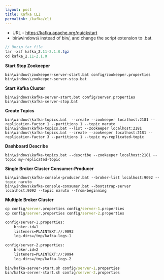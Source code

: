 ```yaml
---
layout: post
title: Kafka CLI
permalink: /kafka/cli
---
```


- URL - https://kafka.apache.org/quickstart
- bin\windows\ instead of bin/, and change the script extension to .bat.

```java
// Unzip tar file
tar -xzf kafka_2.11-2.1.0.tgz
cd kafka_2.11-2.1.0
```

**Start Stop Zookeeper**
```
bin\windows\zookeeper-server-start.bat config/zookeeper.properties
bin\windows\zookeeper-server-stop.bat
```

**Start Kafka Cluster**
```
bin\windows\kafka-server-start.bat config/server.properties
bin\windows\kafka-server-stop.bat
```

**Create Topics**
```
bin\windows\kafka-topics.bat  --create --zookeeper localhost:2181 --replication-factor 1 --partitions 1 --topic naruto
bin\windows\kafka-topics.bat --list --zookeeper localhost:2181
bin\windows\kafka-topics.bat --create --zookeeper localhost:2181 --replication-factor 3 --partitions 1 --topic my-replicated-topic
```

**Dashboard Describe**
```
bin\windows\kafka-topics.bat --describe --zookeeper localhost:2181 --topic my-replicated-topic
```

**Single Broker Cluster Consumer-Producer**
```
bin\windows\kafka-console-producer.bat --broker-list localhost:9092 --topic naruto
bin\windows\kafka-console-consumer.bat --bootstrap-server localhost:9092 --topic naruto --from-beginning
```

**Multiple Broker Cluster**
```cmd
cp config/server.properties config/server-1.properties
cp config/server.properties config/server-2.properties

config/server-1.properties:
    broker.id=1
    listeners=PLAINTEXT://:9093
    log.dirs=/tmp/kafka-logs-1
 
config/server-2.properties:
    broker.id=2
    listeners=PLAINTEXT://:9094
    log.dirs=/tmp/kafka-logs-2
	
bin/kafka-server-start.sh config/server-1.properties
bin/kafka-server-start.sh config/server-2.properties
```
